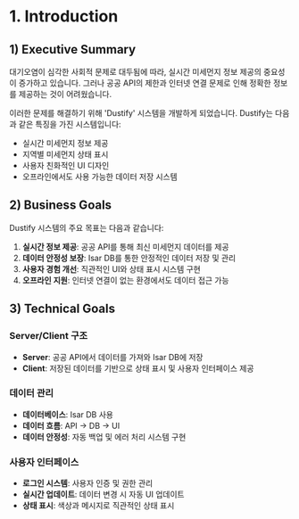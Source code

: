 # 1. Introduction

## 1) Executive Summary
대기오염이 심각한 사회적 문제로 대두됨에 따라, 실시간 미세먼지 정보 제공의 중요성이 증가하고 있습니다. 그러나 공공 API의 제한과 인터넷 연결 문제로 인해 정확한 정보를 제공하는 것이 어려웠습니다.

이러한 문제를 해결하기 위해 'Dustify' 시스템을 개발하게 되었습니다. Dustify는 다음과 같은 특징을 가진 시스템입니다:
- 실시간 미세먼지 정보 제공
- 지역별 미세먼지 상태 표시
- 사용자 친화적인 UI 디자인
- 오프라인에서도 사용 가능한 데이터 저장 시스템

## 2) Business Goals
Dustify 시스템의 주요 목표는 다음과 같습니다:
1. **실시간 정보 제공**: 공공 API를 통해 최신 미세먼지 데이터를 제공
2. **데이터 안정성 보장**: Isar DB를 통한 안정적인 데이터 저장 및 관리
3. **사용자 경험 개선**: 직관적인 UI와 상태 표시 시스템 구현
4. **오프라인 지원**: 인터넷 연결이 없는 환경에서도 데이터 접근 가능

## 3) Technical Goals
### Server/Client 구조
- **Server**: 공공 API에서 데이터를 가져와 Isar DB에 저장
- **Client**: 저장된 데이터를 기반으로 상태 표시 및 사용자 인터페이스 제공

### 데이터 관리
- **데이터베이스**: Isar DB 사용
- **데이터 흐름**: API → DB → UI
- **데이터 안정성**: 자동 백업 및 에러 처리 시스템 구현

### 사용자 인터페이스
- **로그인 시스템**: 사용자 인증 및 권한 관리
- **실시간 업데이트**: 데이터 변경 시 자동 UI 업데이트
- **상태 표시**: 색상과 메시지로 직관적인 상태 표시
